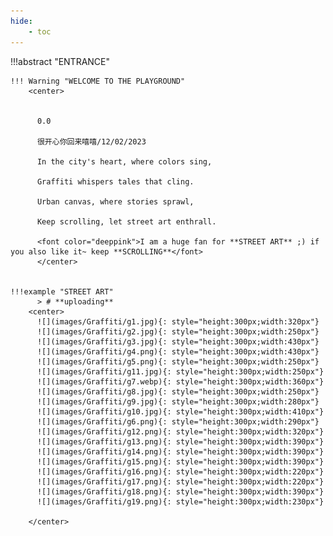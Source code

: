 ```yaml
---
hide:
    - toc
---
```


!!!abstract "ENTRANCE"

    !!! Warning "WELCOME TO THE PLAYGROUND"
        <center>
          
        
          0.0

          很开心你回来嘻嘻/12/02/2023

          In the city's heart, where colors sing,

          Graffiti whispers tales that cling. 

          Urban canvas, where stories sprawl,

          Keep scrolling, let street art enthrall.

          <font color="deeppink">I am a huge fan for **STREET ART** ;) if you also like it~ keep **SCROLLING**</font> 
          </center>


    !!!example "STREET ART"
          > # **uploading**
        <center>
          ![](images/Graffiti/g1.jpg){: style="height:300px;width:320px"}
          ![](images/Graffiti/g2.jpg){: style="height:300px;width:250px"}
          ![](images/Graffiti/g3.jpg){: style="height:300px;width:430px"}
          ![](images/Graffiti/g4.png){: style="height:300px;width:430px"}
          ![](images/Graffiti/g5.png){: style="height:300px;width:250px"}
          ![](images/Graffiti/g11.jpg){: style="height:300px;width:250px"}
          ![](images/Graffiti/g7.webp){: style="height:300px;width:360px"}
          ![](images/Graffiti/g8.jpg){: style="height:300px;width:250px"}
          ![](images/Graffiti/g9.jpg){: style="height:300px;width:280px"}
          ![](images/Graffiti/g10.jpg){: style="height:300px;width:410px"}
          ![](images/Graffiti/g6.png){: style="height:300px;width:290px"}
          ![](images/Graffiti/g12.png){: style="height:300px;width:320px"}
          ![](images/Graffiti/g13.png){: style="height:300px;width:390px"}
          ![](images/Graffiti/g14.png){: style="height:300px;width:390px"}
          ![](images/Graffiti/g15.png){: style="height:300px;width:390px"}
          ![](images/Graffiti/g16.png){: style="height:300px;width:220px"}
          ![](images/Graffiti/g17.png){: style="height:300px;width:220px"}
          ![](images/Graffiti/g18.png){: style="height:300px;width:390px"}
          ![](images/Graffiti/g19.png){: style="height:300px;width:230px"}

        </center>
